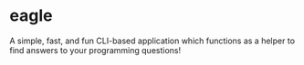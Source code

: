 # eagle
A simple, fast, and fun CLI-based application which functions as a helper to find answers to your programming questions!
